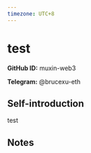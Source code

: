 ```yaml
---
timezone: UTC+8
---
```


# test

**GitHub ID:** muxin-web3

**Telegram:** @brucexu-eth

## Self-introduction

test

## Notes
<!-- Content_START -->
